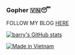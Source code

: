 ### Gopher 🇻🇳😴

FOLLOW MY BLOG [HERE](https://barrydevp.netlify.app/)

[![barry's GitHub stats](https://github-readme-stats.vercel.app/api?username=barrydevp&count_private=true&show_icons=true)](https://github.com/barrydevp)

[![Made in Vietnam](https://raw.githubusercontent.com/webuild-community/badge/master/svg/made.svg)](https://webuild.community)
